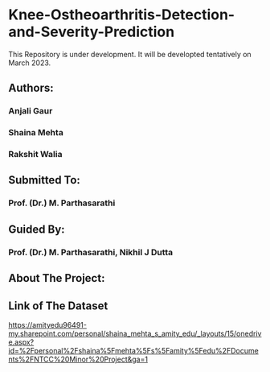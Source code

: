 # Knee-Ostheoarthritis-Detection-and-Severity-Prediction
This Repository is under development. It will be developted tentatively on March 2023.
## Authors:
### Anjali Gaur
### Shaina Mehta
### Rakshit Walia
## Submitted To:
### Prof. (Dr.) M. Parthasarathi
## Guided By:
### Prof. (Dr.) M. Parthasarathi, Nikhil J Dutta
## About The Project:
## Link of The Dataset
https://amityedu96491-my.sharepoint.com/personal/shaina_mehta_s_amity_edu/_layouts/15/onedrive.aspx?id=%2Fpersonal%2Fshaina%5Fmehta%5Fs%5Famity%5Fedu%2FDocuments%2FNTCC%20Minor%20Project&ga=1

